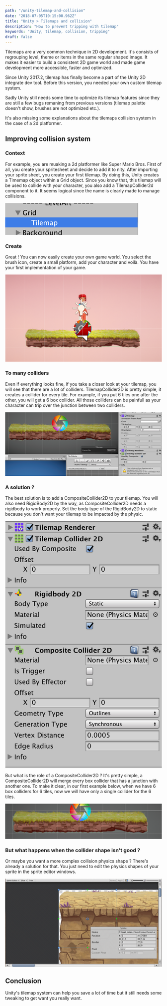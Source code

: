 ```yaml
---
path: "/unity-tilemap-and-collision"
date: "2018-07-05T10:15:00.962Z"
title: "Unity > Tilemaps and collision"
description: "How to prevent tripping with tilemap"
keywords: "Unity, tilemap, collision, tripping"
draft: false
---
```


Tilemaps are a very common technique in 2D development. It's consists of regrouping level, theme or items in the same regular shaped image. It makes it easier to build a consistent 2D game world and made game development more accessible, faster and optimized.

Since Unity 2017.2, tilemap has finally become a part of the Unity 2D integrate dev tool. Before this version, you needed your own custom tilemap system. 

Sadly Unity still needs some time to optimize its tilemap features since they are still a few bugs remaning from previous versions (tilemap palette doesn't show, brushes are not optimized etc.). 

It's also missing some explanations about the tilemaps collision system in the case of a 2d platformer.

## Improving collision system 

### Context

For example, you are muaking a 2d platformer like Super Mario Bros. First of all, you create your spritesheet and decide to add it to nity. After importing your sprite sheet, you create your first tilemap. By doing this, Unity creates a Timemap object within a Grid object. Since you know that, this tilemap will be used to collide with your character, you also add a TilemapCollider2d component to it. It seems logical since the name is clearly made to manage collisions.



![image-20180705094050689](./grid-tilemap.png)



### Create

Great ! You can now easily create your own game world. You select the brush icon, create a small platform, add your character and voilà. You have your first implementation of your game.

![image-20180705094308623](./game-world.png)



### To many colliders

Even if everything looks fine, if you take a closer look at your tilemap, you will see that there are a lot of colliders. TilemapCollider2D is pretty simple, it creates a collider for every tile. For example, if you put 6 tiles one after the other, you will get a 6 box collider. All those colliders can be painfull as your character can trip over the junction between two colliders.

![image-20180705094544485](./collider-2d.png)



### A solution ?

The best solution is to add a CompositeCollider2D to your tilemap. You will also need RigidBody2D by the way, as CompositeCollider2D needs a rigidbody to work properly. Set the body type of the RigidBody2D to static because you don't want your tilemap to be impacted by the physic.

![image-20180705095233105](./composite.png)

But what is the role of a CompositeCollider2D ? It's pretty simple, a CompositeCollider2D will merge every box collider that has a junction with another one. To make it clear, in our first example below, when we have 6 box colliders for 6 tiles, now we will have only a single collider for the 6 tiles.

![image-20180705095410544](./tilemap-merge.png)



### But what happens when the collider shape isn't good ? 

Or maybe you want a more complex collision physics shape ? There's already a solution for that. You just need to edit the physics shapes of your sprite in the sprite editor windows.

![physics.gif](./physics.gif)



## Conclusion

Unity's tilemap system can help you save a lot of time but it still needs some tweaking to get want you really want.
